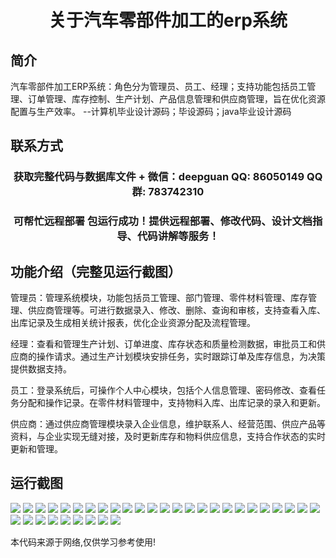 <p><h1 align="center">关于汽车零部件加工的erp系统</h1></p>

## 简介
汽车零部件加工ERP系统：角色分为管理员、员工、经理；支持功能包括员工管理、订单管理、库存控制、生产计划、产品信息管理和供应商管理，旨在优化资源配置与生产效率。    --计算机毕业设计源码；毕设源码；java毕业设计源码


## 联系方式
<p><h3 align="center">获取完整代码与数据库文件 + 微信：deepguan QQ: 86050149 QQ群: 783742310</h3></p>
<p><h3 align="center">可帮忙远程部署 包运行成功！提供远程部署、修改代码、设计文档指导、代码讲解等服务！</h3></p>

## 功能介绍（完整见运行截图）
管理员：管理系统模块，功能包括员工管理、部门管理、零件材料管理、库存管理、供应商管理等。可进行数据录入、修改、删除、查询和审核，支持查看入库、出库记录及生成相关统计报表，优化企业资源分配及流程管理。

经理：查看和管理生产计划、订单进度、库存状态和质量检测数据，审批员工和供应商的操作请求。通过生产计划模块安排任务，实时跟踪订单及库存信息，为决策提供数据支持。

员工：登录系统后，可操作个人中心模块，包括个人信息管理、密码修改、查看任务分配和操作记录。在零件材料管理中，支持物料入库、出库记录的录入和更新。

供应商：通过供应商管理模块录入企业信息，维护联系人、经营范围、供应产品等资料，与企业实现无缝对接，及时更新库存和物料供应信息，支持合作状态的实时更新和管理。


## 运行截图
![](https://bs-1329754181.cos.ap-shanghai.myqcloud.com/ssm/AutomobilePartsProcessingErpSystem/img/001.jpg)
![](https://bs-1329754181.cos.ap-shanghai.myqcloud.com/ssm/AutomobilePartsProcessingErpSystem/img/002.jpg)
![](https://bs-1329754181.cos.ap-shanghai.myqcloud.com/ssm/AutomobilePartsProcessingErpSystem/img/003.jpg)
![](https://bs-1329754181.cos.ap-shanghai.myqcloud.com/ssm/AutomobilePartsProcessingErpSystem/img/004.jpg)
![](https://bs-1329754181.cos.ap-shanghai.myqcloud.com/ssm/AutomobilePartsProcessingErpSystem/img/005.jpg)
![](https://bs-1329754181.cos.ap-shanghai.myqcloud.com/ssm/AutomobilePartsProcessingErpSystem/img/006.jpg)
![](https://bs-1329754181.cos.ap-shanghai.myqcloud.com/ssm/AutomobilePartsProcessingErpSystem/img/007.jpg)
![](https://bs-1329754181.cos.ap-shanghai.myqcloud.com/ssm/AutomobilePartsProcessingErpSystem/img/008.jpg)
![](https://bs-1329754181.cos.ap-shanghai.myqcloud.com/ssm/AutomobilePartsProcessingErpSystem/img/009.jpg)
![](https://bs-1329754181.cos.ap-shanghai.myqcloud.com/ssm/AutomobilePartsProcessingErpSystem/img/010.jpg)
![](https://bs-1329754181.cos.ap-shanghai.myqcloud.com/ssm/AutomobilePartsProcessingErpSystem/img/011.jpg)
![](https://bs-1329754181.cos.ap-shanghai.myqcloud.com/ssm/AutomobilePartsProcessingErpSystem/img/012.jpg)
![](https://bs-1329754181.cos.ap-shanghai.myqcloud.com/ssm/AutomobilePartsProcessingErpSystem/img/013.jpg)
![](https://bs-1329754181.cos.ap-shanghai.myqcloud.com/ssm/AutomobilePartsProcessingErpSystem/img/014.jpg)
![](https://bs-1329754181.cos.ap-shanghai.myqcloud.com/ssm/AutomobilePartsProcessingErpSystem/img/015.jpg)
![](https://bs-1329754181.cos.ap-shanghai.myqcloud.com/ssm/AutomobilePartsProcessingErpSystem/img/016.jpg)
![](https://bs-1329754181.cos.ap-shanghai.myqcloud.com/ssm/AutomobilePartsProcessingErpSystem/img/017.jpg)
![](https://bs-1329754181.cos.ap-shanghai.myqcloud.com/ssm/AutomobilePartsProcessingErpSystem/img/018.jpg)
![](https://bs-1329754181.cos.ap-shanghai.myqcloud.com/ssm/AutomobilePartsProcessingErpSystem/img/019.jpg)
![](https://bs-1329754181.cos.ap-shanghai.myqcloud.com/ssm/AutomobilePartsProcessingErpSystem/img/020.jpg)
![](https://bs-1329754181.cos.ap-shanghai.myqcloud.com/ssm/AutomobilePartsProcessingErpSystem/img/021.jpg)
![](https://bs-1329754181.cos.ap-shanghai.myqcloud.com/ssm/AutomobilePartsProcessingErpSystem/img/022.jpg)
![](https://bs-1329754181.cos.ap-shanghai.myqcloud.com/ssm/AutomobilePartsProcessingErpSystem/img/023.jpg)
![](https://bs-1329754181.cos.ap-shanghai.myqcloud.com/ssm/AutomobilePartsProcessingErpSystem/img/024.jpg)
![](https://bs-1329754181.cos.ap-shanghai.myqcloud.com/ssm/AutomobilePartsProcessingErpSystem/img/025.jpg)
![](https://bs-1329754181.cos.ap-shanghai.myqcloud.com/ssm/AutomobilePartsProcessingErpSystem/img/026.jpg)
![](https://bs-1329754181.cos.ap-shanghai.myqcloud.com/ssm/AutomobilePartsProcessingErpSystem/img/027.jpg)
![](https://bs-1329754181.cos.ap-shanghai.myqcloud.com/ssm/AutomobilePartsProcessingErpSystem/img/028.jpg)
![](https://bs-1329754181.cos.ap-shanghai.myqcloud.com/ssm/AutomobilePartsProcessingErpSystem/img/029.jpg)
![](https://bs-1329754181.cos.ap-shanghai.myqcloud.com/ssm/AutomobilePartsProcessingErpSystem/img/030.jpg)
![](https://bs-1329754181.cos.ap-shanghai.myqcloud.com/ssm/AutomobilePartsProcessingErpSystem/img/031.jpg)
![](https://bs-1329754181.cos.ap-shanghai.myqcloud.com/ssm/AutomobilePartsProcessingErpSystem/img/032.jpg)
![](https://bs-1329754181.cos.ap-shanghai.myqcloud.com/ssm/AutomobilePartsProcessingErpSystem/img/033.jpg)
![](https://bs-1329754181.cos.ap-shanghai.myqcloud.com/ssm/AutomobilePartsProcessingErpSystem/img/034.jpg)

<p>本代码来源于网络,仅供学习参考使用!</p>
